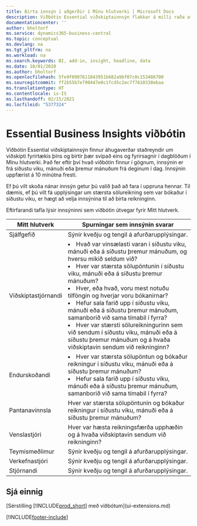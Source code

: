 ```yaml
---
title: Birta innsýn í aðgerðir í Mínu hlutverki | Microsoft Docs
description: Viðbótin Essential viðskiptainnsýn flakkar á milli raða af viðskiptainnsýn í Mínu hlutverki.
documentationcenter: ''
author: bholtorf
ms.service: dynamics365-business-central
ms.topic: conceptual
ms.devlang: na
ms.tgt_pltfrm: na
ms.workload: na
ms.search.keywords: BI, add-in, insight, headline, data
ms.date: 10/01/2020
ms.author: bholtorf
ms.openlocfilehash: 5fe9f0907611843951b682a9bf07c0c153486700
ms.sourcegitcommit: ff2b55b7e790447e0c1fcd5c2ec7f7610338ebaa
ms.translationtype: HT
ms.contentlocale: is-IS
ms.lasthandoff: 02/15/2021
ms.locfileid: "5377324"
---
```

# <a name="the-essential-business-insights-extension"></a>Essential Business Insights viðbótin
Viðbótin Essential viðskiptainnsýn finnur áhugaverðar staðreyndir um viðskipti fyrirtækis þíns og birtir þær svipað eins og fyrirsagnir í dagblöðum í Mínu hlutverki. Það fer eftir því hvað viðbótin finnur í gögnum, innsýnin er frá síðustu viku, mánuði eða þremur mánuðum frá deginum í dag. Innsýnin uppfærist á 10 mínútna fresti.  

Ef þú vilt skoða nánar innsýn getur þú valið það að fara í uppruna hennar. Til dæmis, ef þú vilt fá upplýsingar um stærsta sölureikning sem var bókaður í síðustu viku, er hægt að velja innsýnina til að birta reikninginn.

Eftirfarandi tafla lýsir innsýninni sem viðbótin útvegar fyrir Mitt hlutverk.

|Mitt hlutverk|Spurningar sem innsýnin svarar|
|----|-----|
|Sjálfgefið|Sýnir kveðju og tengil á afurðarupplýsingar.|
|Viðskiptastjórnandi|<li> Hvað var vinsælasti varan í síðustu viku, mánuði eða á síðustu þremur mánuðum, og hversu mikið seldum við?<br><li> Hver var stærsta sölupöntunin í síðustu viku, mánuði eða á síðustu þremur mánuðum?<br><li> Hver, eða hvað, voru mest notuðu tilföngin og hverjar voru bókanirnar?<br><li> Hefur sala farið upp í síðustu viku, mánuði eða á síðustu þremur mánuðum, samanborið við sama tímabil í fyrra?<br><li> Hver var stærsti sölureikningurinn sem við sendum í síðustu viku, mánuði eða á síðustu þremur mánuðum og á hvaða viðskiptavin sendum við reikninginn?</li> |
|Endurskoðandi|<li> Hver var stærsta sölupöntun og bókaður reikningur í síðustu viku, mánuði eða á síðustu þremur mánuðum?<br><li> Hefur sala farið upp í síðustu viku, mánuði eða á síðustu þremur mánuðum, samanborið við sama tímabil í fyrra? |
|Pantanavinnsla| Hver var stærsta sölupöntunin og bókaður reikningur í síðustu viku, mánuði eða á síðustu þremur mánuðum?|
|Venslastjóri| Hver var hæsta reikningsfærða upphæðin og á hvaða viðskiptavin sendum við reikninginn?|
|Teymismeðlimur| Sýnir kveðju og tengil á afurðarupplýsingar.|
|Verkefnastjóri| Sýnir kveðju og tengil á afurðarupplýsingar.|
|Stjórnandi| Sýnir kveðju og tengil á afurðarupplýsingar.|

## <a name="see-also"></a>Sjá einnig
[Sérstilling [!INCLUDE[prod_short](includes/prod_short.md)] með viðbótum](ui-extensions.md)


[!INCLUDE[footer-include](includes/footer-banner.md)]